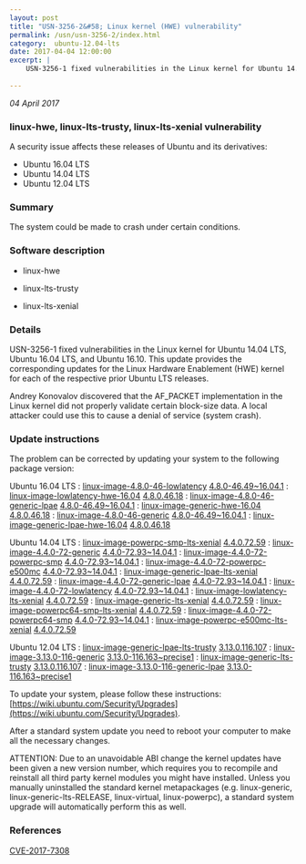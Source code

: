 ```yaml
---
layout: post
title: "USN-3256-2&#58; Linux kernel (HWE) vulnerability"
permalink: /usn/usn-3256-2/index.html
category:  ubuntu-12.04-lts
date: 2017-04-04 12:00:00
excerpt: |
    USN-3256-1 fixed vulnerabilities in the Linux kernel for Ubuntu 14.04 LTS, Ubuntu 16.04 LTS, and Ubuntu 16.10. This update provides the corresponding updates for the Linux Hardware Enablement (HWE) kernel for each of the respective prior Ubuntu LTS releases.
    
--- 
```

 
 

*04 April 2017*

### linux-hwe, linux-lts-trusty, linux-lts-xenial vulnerability

A security issue affects these releases of Ubuntu and its derivatives:

* Ubuntu 16.04 LTS
* Ubuntu 14.04 LTS
* Ubuntu 12.04 LTS

### Summary

The system could be made to crash under certain conditions. 

### Software description

* linux-hwe 

* linux-lts-trusty 

* linux-lts-xenial 

### Details

USN-3256-1 fixed vulnerabilities in the Linux kernel for Ubuntu 14.04 LTS, Ubuntu 16.04 LTS, and Ubuntu 16.10. This update provides the corresponding updates for the Linux Hardware Enablement (HWE) kernel for each of the respective prior Ubuntu LTS releases.

Andrey Konovalov discovered that the AF_PACKET implementation in the Linux kernel did not properly validate certain block-size data. A local attacker could use this to cause a denial of service (system crash). 

### Update instructions

The problem can be corrected by updating your system to the following package version:

Ubuntu 16.04 LTS
 : [linux-image-4.8.0-46-lowlatency](https://launchpad.net/ubuntu/+source/linux-hwe) <span> [4.8.0-46.49~16.04.1](https://launchpad.net/ubuntu/+source/linux-hwe/4.8.0-46.49~16.04.1) </span> 
 : [linux-image-lowlatency-hwe-16.04](https://launchpad.net/ubuntu/+source/linux-hwe) <span> [4.8.0.46.18](https://launchpad.net/ubuntu/+source/linux-hwe/4.8.0-46.49~16.04.1) </span> 
 : [linux-image-4.8.0-46-generic-lpae](https://launchpad.net/ubuntu/+source/linux-hwe) <span> [4.8.0-46.49~16.04.1](https://launchpad.net/ubuntu/+source/linux-hwe/4.8.0-46.49~16.04.1) </span> 
 : [linux-image-generic-hwe-16.04](https://launchpad.net/ubuntu/+source/linux-hwe) <span> [4.8.0.46.18](https://launchpad.net/ubuntu/+source/linux-hwe/4.8.0-46.49~16.04.1) </span> 
 : [linux-image-4.8.0-46-generic](https://launchpad.net/ubuntu/+source/linux-hwe) <span> [4.8.0-46.49~16.04.1](https://launchpad.net/ubuntu/+source/linux-hwe/4.8.0-46.49~16.04.1) </span> 
 : [linux-image-generic-lpae-hwe-16.04](https://launchpad.net/ubuntu/+source/linux-hwe) <span> [4.8.0.46.18](https://launchpad.net/ubuntu/+source/linux-hwe/4.8.0-46.49~16.04.1) </span> 

Ubuntu 14.04 LTS
 : [linux-image-powerpc-smp-lts-xenial](https://launchpad.net/ubuntu/+source/linux-lts-xenial) <span> [4.4.0.72.59](https://launchpad.net/ubuntu/+source/linux-lts-xenial/4.4.0-72.93~14.04.1) </span> 
 : [linux-image-4.4.0-72-generic](https://launchpad.net/ubuntu/+source/linux-lts-xenial) <span> [4.4.0-72.93~14.04.1](https://launchpad.net/ubuntu/+source/linux-lts-xenial/4.4.0-72.93~14.04.1) </span> 
 : [linux-image-4.4.0-72-powerpc-smp](https://launchpad.net/ubuntu/+source/linux-lts-xenial) <span> [4.4.0-72.93~14.04.1](https://launchpad.net/ubuntu/+source/linux-lts-xenial/4.4.0-72.93~14.04.1) </span> 
 : [linux-image-4.4.0-72-powerpc-e500mc](https://launchpad.net/ubuntu/+source/linux-lts-xenial) <span> [4.4.0-72.93~14.04.1](https://launchpad.net/ubuntu/+source/linux-lts-xenial/4.4.0-72.93~14.04.1) </span> 
 : [linux-image-generic-lpae-lts-xenial](https://launchpad.net/ubuntu/+source/linux-lts-xenial) <span> [4.4.0.72.59](https://launchpad.net/ubuntu/+source/linux-lts-xenial/4.4.0-72.93~14.04.1) </span> 
 : [linux-image-4.4.0-72-generic-lpae](https://launchpad.net/ubuntu/+source/linux-lts-xenial) <span> [4.4.0-72.93~14.04.1](https://launchpad.net/ubuntu/+source/linux-lts-xenial/4.4.0-72.93~14.04.1) </span> 
 : [linux-image-4.4.0-72-lowlatency](https://launchpad.net/ubuntu/+source/linux-lts-xenial) <span> [4.4.0-72.93~14.04.1](https://launchpad.net/ubuntu/+source/linux-lts-xenial/4.4.0-72.93~14.04.1) </span> 
 : [linux-image-lowlatency-lts-xenial](https://launchpad.net/ubuntu/+source/linux-lts-xenial) <span> [4.4.0.72.59](https://launchpad.net/ubuntu/+source/linux-lts-xenial/4.4.0-72.93~14.04.1) </span> 
 : [linux-image-generic-lts-xenial](https://launchpad.net/ubuntu/+source/linux-lts-xenial) <span> [4.4.0.72.59](https://launchpad.net/ubuntu/+source/linux-lts-xenial/4.4.0-72.93~14.04.1) </span> 
 : [linux-image-powerpc64-smp-lts-xenial](https://launchpad.net/ubuntu/+source/linux-lts-xenial) <span> [4.4.0.72.59](https://launchpad.net/ubuntu/+source/linux-lts-xenial/4.4.0-72.93~14.04.1) </span> 
 : [linux-image-4.4.0-72-powerpc64-smp](https://launchpad.net/ubuntu/+source/linux-lts-xenial) <span> [4.4.0-72.93~14.04.1](https://launchpad.net/ubuntu/+source/linux-lts-xenial/4.4.0-72.93~14.04.1) </span> 
 : [linux-image-powerpc-e500mc-lts-xenial](https://launchpad.net/ubuntu/+source/linux-lts-xenial) <span> [4.4.0.72.59](https://launchpad.net/ubuntu/+source/linux-lts-xenial/4.4.0-72.93~14.04.1) </span> 

Ubuntu 12.04 LTS
 : [linux-image-generic-lpae-lts-trusty](https://launchpad.net/ubuntu/+source/linux-lts-trusty) <span> [3.13.0.116.107](https://launchpad.net/ubuntu/+source/linux-lts-trusty/3.13.0-116.163~precise1) </span> 
 : [linux-image-3.13.0-116-generic](https://launchpad.net/ubuntu/+source/linux-lts-trusty) <span> [3.13.0-116.163~precise1](https://launchpad.net/ubuntu/+source/linux-lts-trusty/3.13.0-116.163~precise1) </span> 
 : [linux-image-generic-lts-trusty](https://launchpad.net/ubuntu/+source/linux-lts-trusty) <span> [3.13.0.116.107](https://launchpad.net/ubuntu/+source/linux-lts-trusty/3.13.0-116.163~precise1) </span> 
 : [linux-image-3.13.0-116-generic-lpae](https://launchpad.net/ubuntu/+source/linux-lts-trusty) <span> [3.13.0-116.163~precise1](https://launchpad.net/ubuntu/+source/linux-lts-trusty/3.13.0-116.163~precise1) </span> 

To update your system, please follow these instructions: [https://wiki.ubuntu.com/Security/Upgrades](https://wiki.ubuntu.com/Security/Upgrades).

After a standard system update you need to reboot your computer to make all the necessary changes.

ATTENTION: Due to an unavoidable ABI change the kernel updates have been given a new version number, which requires you to recompile and reinstall all third party kernel modules you might have installed. Unless you manually uninstalled the standard kernel metapackages (e.g. linux-generic, linux-generic-lts-RELEASE, linux-virtual, linux-powerpc), a standard system upgrade will automatically perform this as well. 

### References

 
 [CVE-2017-7308](http://people.ubuntu.com/~ubuntu-security/cve/CVE-2017-7308)
 

